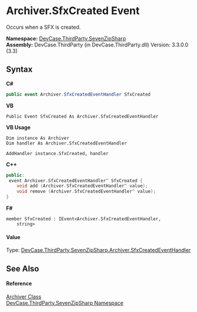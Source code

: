 # Archiver.SfxCreated Event
 

Occurs when a SFX is created.

**Namespace:**&nbsp;<a href="N_DevCase_ThirdParty_SevenZipSharp">DevCase.ThirdParty.SevenZipSharp</a><br />**Assembly:**&nbsp;DevCase.ThirdParty (in DevCase.ThirdParty.dll) Version: 3.3.0.0 (3.3)

## Syntax

**C#**<br />
``` C#
public event Archiver.SfxCreatedEventHandler SfxCreated
```

**VB**<br />
``` VB
Public Event SfxCreated As Archiver.SfxCreatedEventHandler
```

**VB Usage**<br />
``` VB Usage
Dim instance As Archiver
Dim handler As Archiver.SfxCreatedEventHandler

AddHandler instance.SfxCreated, handler

```

**C++**<br />
``` C++
public:
 event Archiver.SfxCreatedEventHandler^ SfxCreated {
	void add (Archiver.SfxCreatedEventHandler^ value);
	void remove (Archiver.SfxCreatedEventHandler^ value);
}
```

**F#**<br />
``` F#
member SfxCreated : IEvent<Archiver.SfxCreatedEventHandler,
    string>

```


#### Value
Type: <a href="T_DevCase_ThirdParty_SevenZipSharp_Archiver_SfxCreatedEventHandler">DevCase.ThirdParty.SevenZipSharp.Archiver.SfxCreatedEventHandler</a>

## See Also


#### Reference
<a href="T_DevCase_ThirdParty_SevenZipSharp_Archiver">Archiver Class</a><br /><a href="N_DevCase_ThirdParty_SevenZipSharp">DevCase.ThirdParty.SevenZipSharp Namespace</a><br />